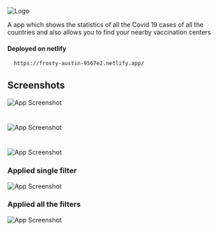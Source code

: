 ![Logo](https://drive.google.com/uc?export=download&id=1hpBcZycMOtLtQw8SlXMJWcbhiS8nvftu)



A app which shows the statistics of all the Covid 19 cases of all the countries and also allows you to find your nearby vaccination centers


#### Deployed on netlify


```bash
  https://frosty-austin-9567e2.netlify.app/
```


## Screenshots

![App Screenshot](https://drive.google.com/uc?export=download&id=1hGiGwSg_Czzxiy8iURsR9dZzeU5uKJa4)
#
![App Screenshot](https://drive.google.com/uc?export=download&id=1YSqpjSwOQfNJBHCHwyjvU0J2D0n7POFU)
#
![App Screenshot](https://drive.google.com/uc?export=download&id=1ZQipdgsECvsNXrG5w3Z3O1gVC2unZvyo)
### Applied single filter
![App Screenshot](https://drive.google.com/uc?export=download&id=1h6ZdogAuVDJguxxbuUWIUuLhOe03dp4B)
### Applied all the filters
![App Screenshot](https://drive.google.com/uc?export=download&id=1mpIvYtH-bvyvahiYMG7bIcL7DgB8paDg)
